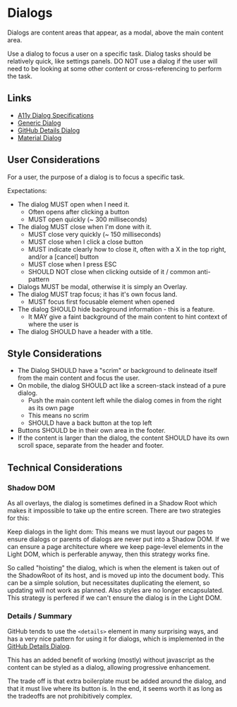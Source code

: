 # Dialogs

Dialogs are content areas that appear, as a modal, above the main content area.

Use a dialog to focus a user on a specific task. Dialog tasks should be relatively quick, like settings panels.
DO NOT use a dialog if the user will need to be looking at some other content or cross-referencing to perform the task.

## Links

- [A11y Dialog Specifications](https://www.w3.org/TR/wai-aria-practices/#dialog_modal)
- [Generic Dialog](https://genericcomponents.netlify.app/generic-dialog/demo/index.html)
- [GitHub Details Dialog](https://github.com/github/details-dialog-element)
- [Material Dialog](https://github.com/material-components/material-components-web-components/tree/master/packages/dialog)

## User Considerations

For a user, the purpose of a dialog is to focus a specific task.

Expectations:

- The dialog MUST open when I need it.
  - Often opens after clicking a button
  - MUST open quickly (~ 300 milliseconds)
- The dialog MUST close when I'm done with it.
  - MUST close very quickly (~ 150 milliseconds)
  - MUST close when I click a close button
  - MUST indicate clearly how to close it, often with a X in the top right, and/or a [cancel] button
  - MUST close when I press ESC
  - SHOULD NOT close when clicking outside of it / common anti-pattern
- Dialogs MUST be modal, otherwise it is simply an Overlay.
- The dialog MUST trap focus; it has it's own focus land.
  - MUST focus first focusable element when opened
- The dialog SHOULD hide background information - this is a feature.
  - It MAY give a faint background of the main content to hint context of where the user is
- The dialog SHOULD have a header with a title.

## Style Considerations

- The Dialog SHOULD have a "scrim" or background to delineate itself from the main content and focus the user.
- On mobile, the dialog SHOULD act like a screen-stack instead of a pure dialog.
  - Push the main content left while the dialog comes in from the right as its own page
  - This means no scrim
  - SHOULD have a back button at the top left
- Buttons SHOULD be in their own area in the footer.
- If the content is larger than the dialog, the content SHOULD have its own scroll space, separate from the header and footer.

## Technical Considerations

### Shadow DOM

As all overlays, the dialog is sometimes defined in a Shadow Root which makes it impossible to take up the entire screen. There are two strategies for this:

Keep dialogs in the light dom: This means we must layout our pages to ensure dialogs or parents of dialogs are never put into a Shadow DOM. 
If we can ensure a page architecture where we keep page-level elements in the Light DOM, which is perferable anyway, then this strategy works fine.

So called "hoisting" the dialog, which is when the element is taken out of the ShadowRoot of its host, and is moved up into the document body. 
This can be a simple solution, but necessitates duplicating the element, so updating will not work as planned. Also styles are no longer encapsulated. This
strategy is perfered if we can't ensure the dialog is in the Light DOM.

### Details / Summary

GitHub tends to use the `<details>` element in many surprising ways, and has a very nice pattern for using it for dialogs, which is implemented in the [GitHub Details Dialog](https://github.com/github/details-dialog-element).

This has an added benefit of working (mostly) without javascript as the content can be styled as a dialog, allowing progressive enhancement.

The trade off is that extra boilerplate must be added around the dialog, and that it must live where its button is. In the end, it seems worth it as long as the tradeoffs are not prohibitively complex.
